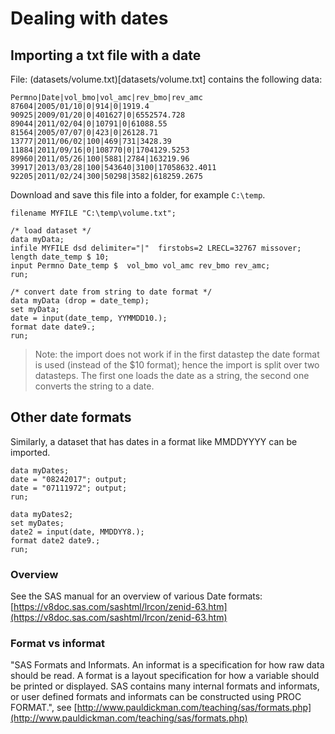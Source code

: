 # Dealing with dates

## Importing a txt file with a date

File: (datasets/volume.txt)[datasets/volume.txt] contains the following data: 

```
Permno|Date|vol_bmo|vol_amc|rev_bmo|rev_amc
87604|2005/01/10|0|914|0|1919.4
90925|2009/01/20|0|401627|0|6552574.728
89044|2011/02/04|0|10791|0|61088.55
81564|2005/07/07|0|423|0|26128.71
13777|2011/06/02|100|469|731|3428.39
11884|2011/09/16|0|108770|0|1704129.5253
89960|2011/05/26|100|5881|2784|163219.96
39917|2013/03/28|100|543640|3100|17058632.4011
92205|2011/02/24|300|50298|3582|618259.2675
```

Download and save this file into a folder, for example `C:\temp`.

```SAS
filename MYFILE "C:\temp\volume.txt";

/* load dataset */
data myData;
infile MYFILE dsd delimiter="|"  firstobs=2 LRECL=32767 missover;
length date_temp $ 10;
input Permno Date_temp $  vol_bmo vol_amc rev_bmo rev_amc;
run;

/* convert date from string to date format */
data myData (drop = date_temp);
set myData;
date = input(date_temp, YYMMDD10.);
format date date9.;
run;
```

> Note: the import does not work if in the first datastep the date format is used (instead of the $10 format); hence the import is split over two datasteps. The first one loads the date as a string, the second one converts the string to a date.

## Other date formats

Similarly, a dataset that has dates in a format like MMDDYYYY can be imported.

```SAS
data myDates;
date = "08242017"; output;
date = "07111972"; output;
run; 

data myDates2;
set myDates;
date2 = input(date, MMDDYY8.);
format date2 date9.;
run;
```

### Overview

See the SAS manual for an overview of various Date formats: [https://v8doc.sas.com/sashtml/lrcon/zenid-63.htm](https://v8doc.sas.com/sashtml/lrcon/zenid-63.htm)


### Format vs informat

"SAS Formats and Informats. An informat is a specification for how raw data should be read. A format is a layout specification for how a variable should be printed or displayed. SAS contains many internal formats and informats, or user defined formats and informats can be constructed using PROC FORMAT.", see [http://www.pauldickman.com/teaching/sas/formats.php](http://www.pauldickman.com/teaching/sas/formats.php)

